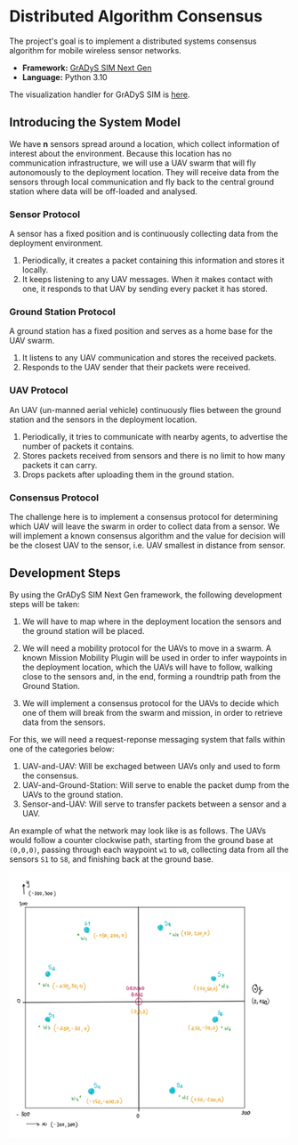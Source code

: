 # Distributed Algorithm Consensus

The project's goal is to implement a distributed systems consensus algorithm for mobile wireless sensor networks.

- **Framework:** [GrADyS SIM Next Gen](https://project-gradys.github.io/gradys-sim-nextgen/)
- **Language:** Python 3.10

The visualization handler for GrADyS SIM is [here](https://project-gradys.github.io/gradys-sim-nextgen-visualization/).

## Introducing the System Model

We have **n** sensors spread around a location, which collect information of interest about the environment. Because this location has no communication infrastructure, we will use a UAV swarm that will fly autonomously to the deployment location. They will receive data from the sensors through local communication and fly back to the central ground station where data will be off-loaded and analysed.

### Sensor Protocol

A sensor has a fixed position and is continuously collecting data from the deployment environment.

1) Periodically, it creates a packet containing this information and stores it locally.
2) It keeps listening to any UAV messages. When it makes contact with one, it responds to that UAV by sending every packet it has stored.

### Ground Station Protocol

A ground station has a fixed position and serves as a home base for the UAV swarm.

1) It listens to any UAV communication and stores the received packets.
2) Responds to the UAV sender that their packets were received.

### UAV Protocol

An UAV (un-manned aerial vehicle) continuously flies between the ground station and the sensors in the deployment location.

1) Periodically, it tries to communicate with nearby agents, to advertise the number of packets it contains.
2) Stores packets received from sensors and there is no limit to how many packets it can carry.
3) Drops packets after uploading them in the ground station.

### Consensus Protocol

The challenge here is to implement a consensus protocol for determining which UAV will leave the swarm in order to collect data from a sensor. We will implement a known consensus algorithm and the value for decision will be the closest UAV to the sensor, i.e. UAV smallest in distance from sensor.

## Development Steps

By using the GrADyS SIM Next Gen framework, the following development steps will be taken:

1) We will have to map where in the deployment location the sensors and the ground station will be placed.

2) We will need a mobility protocol for the UAVs to move in a swarm. A known Mission Mobility Plugin will be used in order to infer waypoints in the deployment location, which the UAVs will have to follow, walking close to the sensors and, in the end, forming a roundtrip path from the Ground Station.

3) We will implement a consensus protocol for the UAVs to decide which one of them will break from the swarm and mission, in order to retrieve data from the sensors.

For this, we will need a request-reponse messaging system that falls within one of the categories below:

1) UAV-and-UAV: Will be exchaged between UAVs only and used to form the consensus.
2) UAV-and-Ground-Station: Will serve to enable the packet dump from the UAVs to the ground station.
3) Sensor-and-UAV: Will serve to transfer packets between a sensor and a UAV.

An example of what the network may look like is as follows. The UAVs would follow a counter clockwise path, starting from the ground base at `(0,0,0)`, passing through each waypoint `w1` to `w8`, collecting data from all the sensors `S1` to `S8`, and finishing back at the ground base.

![network](coords.jpg)